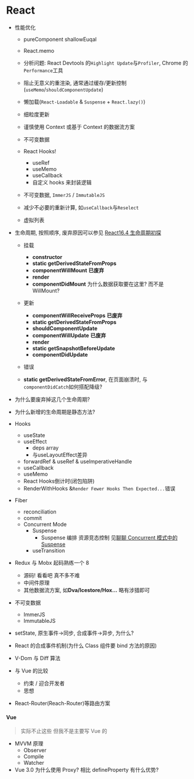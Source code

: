 # React

- 性能优化

  - pureComponent shallowEuqal
  - React.memo
  - 分析问题: React Devtools 的`Highlight Update`与`Profiler`, Chrome 的`Performance`工具

  - 阻止无意义的重渲染, 通常通过缓存/更新控制(`useMemo`/`shouldComponentUpdate`)
  - 懒加载(`React-Loadable` & `Suspense` + `React.lazy()`)
  - 细粒度更新
  - 谨慎使用 Context 或基于 Context 的数据流方案
  - 不可变数据
  - React Hooks!
    - useRef
    - useMemo
    - useCallback
    - 自定义 hooks 来封装逻辑
  - 不可变数据, `ImmerJS` / `ImmutableJS`
  - 减少不必要的重新计算, 如`useCallback`与`Reselect`
  - 虚拟列表

- 生命周期, 按照顺序, 废弃原因可以参见 [React16.4 生命周期初探](https://linbudu.top/posts/2020/06/29/react-life-cycle.html)

  - 挂载
    - **constructor**
    - **static getDerivedStateFromProps**
    - **componentWillMount** **已废弃**
    - **render**
    - **componentDidMount** 为什么数据获取要在这里? 而不是 WillMount?
  - 更新
    - **componentWillReceiveProps** **已废弃**
    - **static getDerivedStateFromProps**
    - **shouldComponentUpdate**
    - **componentWillUpdate** **已废弃**
    - **render**
    - **static getSnapshotBeforeUpdate**
    - **componentDidUpdate**
  - 错误

  - **static getDerivedStateFromError**, 在页面崩溃时, 与`componentDidCatch`如何搭配降级?

- 为什么要废弃掉这几个生命周期?

- 为什么新增的生命周期是静态方法?

- Hooks

  - useState
  - useEffect
    - deps array
    - 与useLayoutEffect差异
  - forwardRef & useRef & useImperativeHandle
  - useCallback
  - useMemo
  - React Hooks倒计时(闭包陷阱)
  - RenderWithHooks &`Render Fewer Hooks Then Expected...`错误

- Fiber

  - reconciliation
  - commit
  - Concurrent Mode
    - Suspense
      - Suspense 编排 资源竞态控制 见[聊聊 Concurrent 模式中的 Suspense](https://linbudu.top/posts/2020/07/06/concurrent-suspense.html)
    - useTransition

- Redux 与 Mobx 起码熟练一个 8

  - 源码! 看看吧 真不多不难
  - 中间件原理
  - 其他数据流方案, 如**Dva/Icestore/Hox...** 略有涉猎即可

- 不可变数据

  - ImmerJS
  - ImmutableJS

- setState, 原生事件->同步, 合成事件->异步, 为什么?

- React 的合成事件机制(为什么 Class 组件要 bind 方法的原因)

- V-Dom 与 Diff 算法

- 与 Vue 的比较

  - 约束 / 迎合开发者
  - 思想

- React-Router(Reach-Router)等路由方案

#### Vue

> 实际不止这些 但我不是主要写 Vue 的

- MVVM 原理
  - Observer
  - Compile
  - Watcher
- Vue 3.0 为什么使用 Proxy? 相比 defineProperty 有什么优势?
